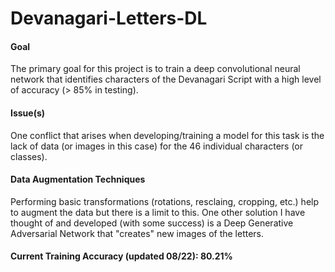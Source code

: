 # Devanagari-Letters-DL

#### Goal
The primary goal for this project is to train a deep convolutional neural network that identifies characters of the Devanagari Script with a high level of accuracy (> 85% in testing).

#### Issue(s)
One conflict that arises when developing/training a model for this task is the lack of data (or images in this case) for the 46 individual characters (or classes). 

#### Data Augmentation Techniques
Performing basic transformations (rotations, resclaing, cropping, etc.) help to augment the data but there is a limit to this. 
One other solution I have thought of and developed (with some success) is a Deep Generative Adversarial Network that "creates" new images of the letters. 

#### Current Training Accuracy (updated 08/22): 80.21% 
